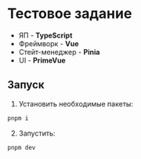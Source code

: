 # Тестовое задание

- ЯП - **TypeScript**
- Фреймворк - **Vue**
- Стейт-менеджер - **Pinia**
- UI - **PrimeVue**

## Запуск

1. Установить необходимые пакеты:

```bash
pnpm i
```

2. Запустить:

```bash
pnpm dev
```
